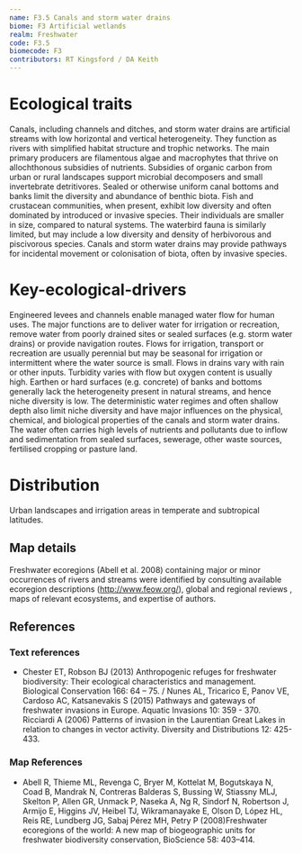 ```yaml
---
name: F3.5 Canals and storm water drains
biome: F3 Artificial wetlands
realm: Freshwater
code: F3.5
biomecode: F3
contributors: RT Kingsford / DA Keith
---
```


# Ecological traits

Canals, including channels and ditches, and storm water drains are artificial streams with low horizontal and vertical heterogeneity. They function as rivers with simplified habitat structure and trophic networks. The main primary producers are filamentous algae and macrophytes that thrive on allochthonous subsidies of nutrients. Subsidies of organic carbon from urban or rural landscapes support microbial decomposers and small invertebrate detritivores. Sealed or otherwise uniform canal bottoms and banks limit the diversity and abundance of benthic biota. Fish and crustacean communities, when present, exhibit low diversity and often dominated by introduced or invasive species. Their individuals are smaller in size, compared to natural systems. The waterbird fauna is similarly limited, but may include a low diversity and density of herbivorous and piscivorous species. Canals and storm water drains may provide pathways for incidental movement or colonisation of biota, often by invasive species.

# Key-ecological-drivers

Engineered levees and channels enable managed water flow for human uses. The major functions are to deliver water for irrigation or recreation, remove water from poorly drained sites or sealed surfaces (e.g. storm water drains) or provide navigation routes. Flows for irrigation, transport or recreation are usually perennial but may be seasonal for irrigation or intermittent where the water source is small. Flows in drains vary with rain or other inputs. Turbidity varies with flow but oxygen content is usually high. Earthen or hard surfaces (e.g. concrete) of banks and bottoms generally lack the heterogeneity present in natural streams, and hence niche diversity is low. The deterministic water regimes and often shallow depth also limit niche diversity and have major influences on the physical, chemical, and biological properties of the canals and storm water drains. The water often carries high levels of nutrients and pollutants due to inflow and sedimentation from sealed surfaces, sewerage, other waste sources, fertilised cropping or pasture land.

# Distribution

Urban landscapes and irrigation areas in temperate and subtropical latitudes.

## Map details

Freshwater ecoregions (Abell et al. 2008) containing major or minor occurrences of rivers and streams were identified by consulting available ecoregion descriptions (http://www.feow.org/),  global and regional reviews , maps of relevant ecosystems, and expertise of authors.

## References
### Text references
* Chester ET, Robson BJ (2013) Anthropogenic refuges for freshwater biodiversity: Their ecological characteristics and management. Biological Conservation 166: 64 – 75. / Nunes AL, Tricarico E, Panov VE, Cardoso AC, Katsanevakis S (2015) Pathways and gateways of freshwater invasions in Europe. Aquatic Invasions 10: 359 - 370. Ricciardi A (2006) Patterns of invasion in the Laurentian Great Lakes in relation to changes in vector activity. Diversity and Distributions 12: 425-433.
### Map References
* Abell R, Thieme ML, Revenga C, Bryer M, Kottelat M, Bogutskaya N, Coad B, Mandrak N, Contreras Balderas S, Bussing W, Stiassny MLJ, Skelton P, Allen GR, Unmack P, Naseka A, Ng R, Sindorf N, Robertson J, Armijo E, Higgins JV, Heibel TJ, Wikramanayake E, Olson D, López HL, Reis RE, Lundberg JG, Sabaj Pérez MH, Petry P (2008)Freshwater ecoregions of the world: A new map of biogeographic units for freshwater biodiversity conservation, BioScience 58: 403–414.


